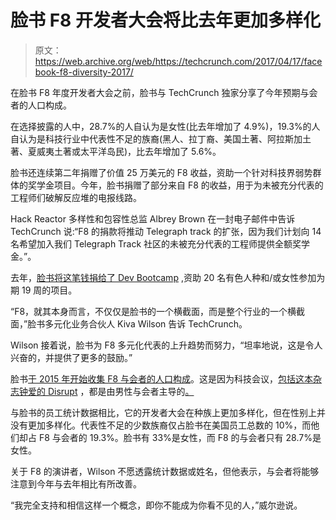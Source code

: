 # 脸书 F8 开发者大会将比去年更加多样化 

> 原文：<https://web.archive.org/web/https://techcrunch.com/2017/04/17/facebook-f8-diversity-2017/>

在脸书 F8 年度开发者大会之前，脸书与 TechCrunch 独家分享了今年预期与会者的人口构成。

在选择披露的人中，28.7%的人自认为是女性(比去年增加了 4.9%)，19.3%的人自认为是科技行业中代表性不足的族裔(黑人、拉丁裔、美国土著、阿拉斯加土著、夏威夷土著或太平洋岛民)，比去年增加了 5.6%。

脸书还连续第二年捐赠了价值 25 万美元的 F8 收益，资助一个针对科技界弱势群体的奖学金项目。今年，脸书捐赠了部分来自 F8 的收益，用于为未被充分代表的工程师们破解反应堆的电报线路。

Hack Reactor 多样性和包容性总监 Albrey Brown 在一封电子邮件中告诉 TechCrunch 说:“F8 的捐款将推动 Telegraph track 的扩张，因为我们计划向 14 名希望加入我们 Telegraph Track 社区的未被充分代表的工程师提供全额奖学金。”。

去年，[脸书将这笔钱捐给了 Dev Bootcamp](https://web.archive.org/web/20230128103049/https://techcrunch.com/2016/04/11/facebooks-using-f8-proceeds-to-fund-dev-bootcamp-scholarships-for-underrepresented-people-in-tech/) ,资助 20 名有色人种和/或女性参加为期 19 周的项目。

“F8，就其本身而言，不仅仅是脸书的一个横截面，而是整个行业的一个横截面，”脸书多元化业务合伙人 Kiva Wilson 告诉 TechCrunch。

Wilson 接着说，脸书为 F8 多元化代表的上升趋势而努力，“坦率地说，这是令人兴奋的，并提供了更多的鼓励。”

脸书[于 2015 年开始收集 F8 与会者的人口构成](https://web.archive.org/web/20230128103049/https://www.bloomberg.com/news/articles/2015-02-26/facebook-wants-to-know-how-diverse-its-developer-conference-will-be)。这是因为科技会议，[包括这本杂志钟爱的 Disrupt](https://web.archive.org/web/20230128103049/http://www.sfchronicle.com/business/article/TechCrunch-Disrupt-shows-an-industry-grappling-9220960.php) ，都是由男性与会者主导的[。](https://web.archive.org/web/20230128103049/https://twitter.com/danackerman/status/344139912985059328)

与脸书的员工统计数据相比，它的开发者大会在种族上更加多样化，但在性别上并没有更加多样化。代表性不足的少数族裔仅占脸书在美国员工总数的 10%，而他们却占 F8 与会者的 19.3%。脸书有 33%是女性，而 F8 的与会者只有 28.7%是女性。

关于 F8 的演讲者，Wilson 不愿透露统计数据或姓名，但他表示，与会者将能够注意到今年与去年相比有所改善。

“我完全支持和相信这样一个概念，即你不能成为你看不见的人，”威尔逊说。
